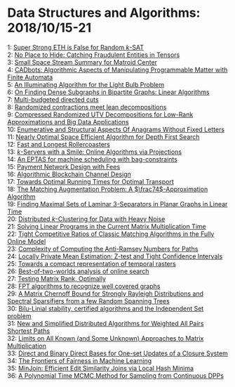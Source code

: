 # Data Structures and Algorithms: 2018/10/15-21  
1: [Super Strong ETH is False for Random $k$-SAT](https://doi.org/10.48550/arXiv.1810.06081)  
2: [No Place to Hide: Catching Fraudulent Entities in Tensors](https://doi.org/10.48550/arXiv.1810.06230)  
3: [Small Space Stream Summary for Matroid Center](https://doi.org/10.48550/arXiv.1810.06267)  
4: [CADbots: Algorithmic Aspects of Manipulating Programmable Matter with  Finite Automata](https://doi.org/10.48550/arXiv.1810.06360)  
5: [An Illuminating Algorithm for the Light Bulb Problem](https://doi.org/10.48550/arXiv.1810.06740)  
6: [On Finding Dense Subgraphs in Bipartite Graphs: Linear Algorithms](https://doi.org/10.48550/arXiv.1810.06809)  
7: [Multi-budgeted directed cuts](https://doi.org/10.48550/arXiv.1810.06848)  
8: [Randomized contractions meet lean decompositions](https://doi.org/10.48550/arXiv.1810.06864)  
9: [Compressed Randomized UTV Decompositions for Low-Rank Approximations and  Big Data Applications](https://doi.org/10.48550/arXiv.1810.07323)  
10: [Enumerative and Structural Aspects Of Anagrams Without Fixed Letters](https://doi.org/10.48550/arXiv.1810.07219)  
11: [Nearly Optimal Space Efficient Algorithm for Depth First Search](https://doi.org/10.48550/arXiv.1810.07259)  
12: [Fast and Longest Rollercoasters](https://doi.org/10.48550/arXiv.1810.07422)  
13: [$k$-Servers with a Smile: Online Algorithms via Projections](https://doi.org/10.48550/arXiv.1810.07508)  
14: [An EPTAS for machine scheduling with bag-constraints](https://doi.org/10.48550/arXiv.1810.07510)  
15: [Payment Network Design with Fees](https://doi.org/10.48550/arXiv.1810.07585)  
16: [Algorithmic Blockchain Channel Design](https://doi.org/10.48550/arXiv.1810.07603)  
17: [Towards Optimal Running Times for Optimal Transport](https://doi.org/10.48550/arXiv.1810.07717)  
18: [The Matching Augmentation Problem: A $\frac74$-Approximation Algorithm](https://doi.org/10.48550/arXiv.1810.07816)  
19: [Finding Maximal Sets of Laminar 3-Separators in Planar Graphs in Linear  Time](https://doi.org/10.48550/arXiv.1810.07825)  
20: [Distributed $k$-Clustering for Data with Heavy Noise](https://doi.org/10.48550/arXiv.1810.07852)  
21: [Solving Linear Programs in the Current Matrix Multiplication Time](https://doi.org/10.48550/arXiv.1810.07896)  
22: [Tight Competitive Ratios of Classic Matching Algorithms in the Fully  Online Model](https://doi.org/10.48550/arXiv.1810.07903)  
23: [Complexity of Computing the Anti-Ramsey Numbers for Paths](https://doi.org/10.48550/arXiv.1810.08004)  
24: [Locally Private Mean Estimation: Z-test and Tight Confidence Intervals](https://doi.org/10.48550/arXiv.1810.08054)  
25: [Towards a compact representation of temporal rasters](https://doi.org/10.48550/arXiv.1810.10965)  
26: [Best-of-two-worlds analysis of online search](https://doi.org/10.48550/arXiv.1810.08109)  
27: [Testing Matrix Rank, Optimally](https://doi.org/10.48550/arXiv.1810.08171)  
28: [FPT algorithms to recognize well covered graphs](https://doi.org/10.48550/arXiv.1810.08276)  
29: [A Matrix Chernoff Bound for Strongly Rayleigh Distributions and Spectral  Sparsifiers from a few Random Spanning Trees](https://doi.org/10.48550/arXiv.1810.08345)  
30: [Bilu-Linial stability, certified algorithms and the Independent Set  problem](https://doi.org/10.48550/arXiv.1810.08414)  
31: [New and Simplified Distributed Algorithms for Weighted All Pairs  Shortest Paths](https://doi.org/10.48550/arXiv.1810.08544)  
32: [Limits on All Known (and Some Unknown) Approaches to Matrix  Multiplication](https://doi.org/10.48550/arXiv.1810.08671)  
33: [Direct and Binary Direct Bases for One-set Updates of a Closure System](https://doi.org/10.48550/arXiv.1810.08684)  
34: [The Frontiers of Fairness in Machine Learning](https://doi.org/10.48550/arXiv.1810.08810)  
35: [MinJoin: Efficient Edit Similarity Joins via Local Hash Minima](https://doi.org/10.48550/arXiv.1810.08833)  
36: [A Polynomial Time MCMC Method for Sampling from Continuous DPPs](https://doi.org/10.48550/arXiv.1810.08867)  